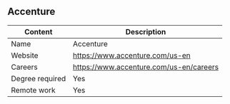 ## Accenture

Content|Description
-|-
Name|Accenture
Website|https://www.accenture.com/us-en
Careers|https://www.accenture.com/us-en/careers
Degree required|Yes
Remote work|Yes
